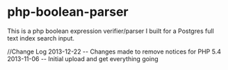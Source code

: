 php-boolean-parser
==================

This is a php boolean expression verifier/parser I built for a Postgres full text index search input.

//Change Log
2013-12-22 -- Changes made to remove notices for PHP 5.4
2013-11-06 -- Initial upload and get everything going
